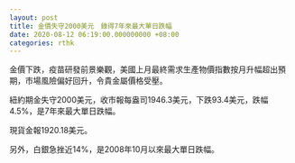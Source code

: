 ```yaml
---
layout: post
title: 金價失守2000美元　錄得7年來最大單日跌幅
date: 2020-08-12 06:19:00.000000000 +08:00
categories: rthk
---
```


金價下跌，疫苗研發前景樂觀，美國上月最終需求生產物價指數按月升幅超出預期，市場風險偏好回升，令貴金屬價格受壓。

紐約期金失守2000美元，收市報每盎司1946.3美元，下跌93.4美元，跌幅4.5%，是7年來最大單日跌幅。

現貨金報1920.18美元。

另外，白銀急挫近14%，是2008年10月以來最大單日跌幅。
